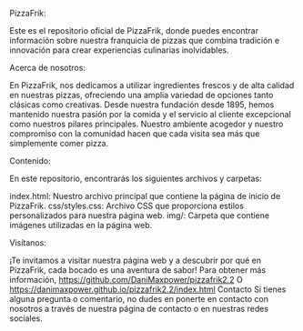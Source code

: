 PizzaFrik:


Este es el repositorio oficial de PizzaFrik, donde puedes encontrar información sobre nuestra franquicia de pizzas que combina tradición e innovación para crear experiencias culinarias inolvidables.







Acerca de nosotros:


En PizzaFrik, nos dedicamos a utilizar ingredientes frescos y de alta calidad en nuestras pizzas, ofreciendo una amplia variedad de opciones tanto clásicas como creativas. Desde nuestra fundación desde 1895, hemos mantenido nuestra pasión por la comida y el servicio al cliente excepcional como nuestros pilares principales. Nuestro ambiente acogedor y nuestro compromiso con la comunidad hacen que cada visita sea más que simplemente comer pizza.











Contenido:


En este repositorio, encontrarás los siguientes archivos y carpetas:

index.html: Nuestro archivo principal que contiene la página de inicio de PizzaFrik.
css/styles.css: Archivo CSS que proporciona estilos personalizados para nuestra página web.
img/: Carpeta que contiene imágenes utilizadas en la página web.











Visítanos:


¡Te invitamos a visitar nuestra página web y a descubrir por qué en PizzaFrik, cada bocado es una aventura de sabor! Para obtener más información, https://github.com/DaniMaxpower/pizzafrik2.2 O https://danimaxpower.github.io/pizzafrik2.2/index.html
Contacto
Si tienes alguna pregunta o comentario, no dudes en ponerte en contacto con nosotros a través de nuestra página de contacto o en nuestras redes sociales.
